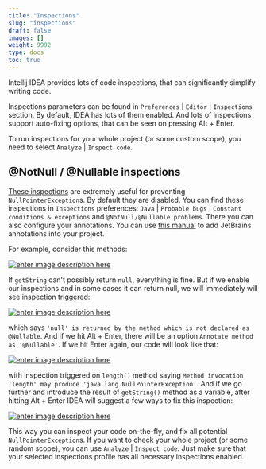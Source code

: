 ```yaml
---
title: "Inspections"
slug: "inspections"
draft: false
images: []
weight: 9992
type: docs
toc: true
---
```


Intellij IDEA provides lots of code inspections, that can significantly simplify writing code.

Inspections parameters can be found in `Preferences` | `Editor` | `Inspections` section. By default, IDEA has lots of them enabled. And lots of inspections support auto-fixing options, that can be seen on pressing Alt + Enter.

To run inspections for your whole project (or some custom scope), you need to select `Analyze` | `Inspect code`.

## @NotNull / @Nullable inspections
[These inspections][1] are extremely useful for preventing `NullPointerException`s. By default they are disabled. You can find these inspections in `Inspections` preferences: `Java` | `Probable bugs` | `Constant conditions & exceptions` and `@NotNull/@Nullable problems`. There you can also configure your annotations. You can use [this manual][2] to add JetBrains annotations into your project.

For example, consider this methods:

[![enter image description here][3]][1]

If `getString` can't possibly return `null`, everything is fine. But if we enable our inspections and in some cases it can return null, we will immediately will see inspection triggered:

[![enter image description here][4]][2]

which says `'null' is returned by the method which is not declared as @Nullable`. And if we hit Alt + Enter, there will be an option `Annotate method as '@Nullable'`. If we hit Enter again, our code will look like that:

[![enter image description here][5]][3]

with inspection triggered on `length()` method saying `Method invocation 'length' may produce 'java.lang.NullPointerException'`. And if we go further and introduce the result of `getString()` method as a variable, after hitting Alt + Enter IDEA will suggest a few ways to fix this inspection:

[![enter image description here][6]][4]

This way you can inspect your code on-the-fly, and fix all potential `NullPointerException`s. If you want to check your whole project (or some random scope), you can use `Analyze` | `Inspect code`. Just make sure that your selected inspections profile has all necessary inspections enabled.


  [1]: https://www.jetbrains.com/help/idea/2016.3/nullable-and-notnull-annotations.html
  [2]: https://www.jetbrains.com/help/idea/2016.3/enabling-annotations.html
  [3]: https://i.stack.imgur.com/4993C.png
  [4]: https://i.stack.imgur.com/wJgSj.png
  [5]: https://i.stack.imgur.com/xTALc.png
  [6]: https://i.stack.imgur.com/71dsM.png

